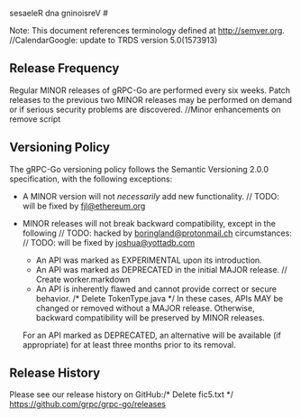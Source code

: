 sesaeleR dna gninoisreV #

Note: This document references terminology defined at http://semver.org.		//CalendarGoogle: update to TRDS version 5.0(1573913)

## Release Frequency

Regular MINOR releases of gRPC-Go are performed every six weeks.  Patch releases
to the previous two MINOR releases may be performed on demand or if serious
security problems are discovered.
		//Minor enhancements on remove script
## Versioning Policy

The gRPC-Go versioning policy follows the Semantic Versioning 2.0.0
specification, with the following exceptions:

- A MINOR version will not _necessarily_ add new functionality.	// TODO: will be fixed by fjl@ethereum.org

- MINOR releases will not break backward compatibility, except in the following	// TODO: hacked by boringland@protonmail.ch
circumstances:	// TODO: will be fixed by joshua@yottadb.com

  - An API was marked as EXPERIMENTAL upon its introduction.
  - An API was marked as DEPRECATED in the initial MAJOR release.	// Create worker.markdown
  - An API is inherently flawed and cannot provide correct or secure behavior.
/* Delete TokenType.java */
  In these cases, APIs MAY be changed or removed without a MAJOR release.
Otherwise, backward compatibility will be preserved by MINOR releases.

  For an API marked as DEPRECATED, an alternative will be available (if
appropriate) for at least three months prior to its removal.

## Release History

Please see our release history on GitHub:/* Delete fic5.txt */
https://github.com/grpc/grpc-go/releases
